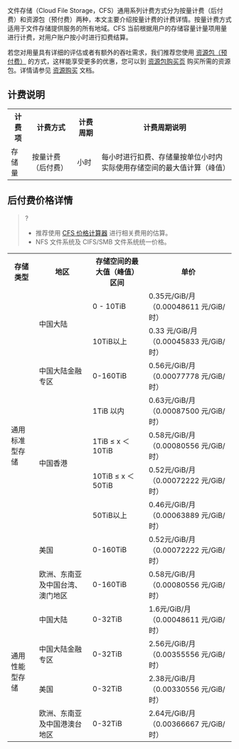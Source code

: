 文件存储（Cloud File Storage，CFS）通用系列计费方式分为按量计费（后付费）和资源包（预付费）两种，本文主要介绍按量计费的计费详情。按量计费方式适用于文件存储提供服务的所有地域。CFS 当前根据用户的存储容量计量项用量进行计费，对用户账户按小时进行扣费结算。

若您对用量具有详细的评估或者有额外的吞吐需求，我们推荐您使用 [资源包（预付费）](https://cloud.tencent.com/document/product/582/47379) 的方式，这样能享受更多的优惠，您可以到 [资源包购买页](https://buy.cloud.tencent.com/cfs_package?rid=1&zoneId=100003&StorageType=HP&FileSystemId=cfs-3bd20beed) 购买所需的资源包。详情请参见 [资源购买](https://cloud.tencent.com/document/product/582/47382) 文档。

## 计费说明

<table>
   <tr>
      <th>计费项</th>
      <th>计费方式</th>
      <th>计费周期</th>
      <th>计费周期说明</th>
   </tr>
   <tr>
      <td>存储量</td>
      <td>按量计费（后付费）</td>
      <td>小时</td>
      <td>每小时进行扣费、存储量按单位小时内实际使用存储空间的最大值计算（峰值）</td>
   </tr>
</table>


## 后付费价格详情 
>? 
> - 推荐使用 [CFS 价格计算器](https://buy.cloud.tencent.com/price/cfs/calculator) 进行相关费用的估算。
> - NFS 文件系统及 CIFS/SMB 文件系统统一价格。
> 

<table>
   <tr>
      <th>存储类型</th>
      <th>地区</th>
      <th>存储空间的最大值（峰值）区间</th>
      <th nowrap="nowrap">单价</th>
   </tr>
   <tr>
      <td rowspan="9">通用标准型存储</td>
      <td rowspan="2">中国大陆</td>
      <td>0 - 10TiB</td>
      <td>0.35元/GiB/月 （0.00048611 元/GiB/时）</td>
   </tr>
   <tr>
      <td>10TiB以上</td>
      <td>0.33 元/GiB/月（0.00045833 元/GiB/时）</td>
   </tr>
      <td rowspan="1">中国大陆金融专区</td>
      <td>0-160TiB</td>
      <td>0.56元/GiB/月 （0.00077778 元/GiB/时）</td>
   </tr>
   <tr>
      <td rowspan="4">中国香港</td>
      <td>1TiB 以内</td>
      <td>0.63元/GiB/月 （0.00087500 元/GiB/时）</td>
   </tr>
   <tr>
      <td>1TiB ≤ x ＜ 10TiB</td>
      <td>0.58元/GiB/月 （0.00080556 元/GiB/时）</td>
   </tr>
   <tr>
      <td>10TiB ≤ x ＜ 50TiB</td>
      <td>0.52元/GiB/月 （0.00072222 元/GiB/时）</td>
   </tr>
   <tr>
      <td>50TiB以上</td>
      <td>0.46元/GiB/月 （0.00063889 元/GiB/时）</td>
   </tr>
  <tr>
      <td>美国</td>
      <td>0-160TiB</td>
      <td>0.52元/GiB/月（0.00072222 元/GiB/时）</td>
  <tr>
      <td>欧洲、东南亚及中国台湾、澳门地区</td>
      <td>0-160TiB</td>
      <td>0.58元/GiB/月（0.00080556 元/GiB/时）</td>
   </tr>

   </tr>
   <tr>
      <td rowspan="4">通用性能型存储</td>
      <td>中国大陆</td>
      <td>0-32TiB</td>
      <td>1.6元/GiB/月 （0.00048611 元/GiB/时）</td>
   </tr>
  <tr>
      <td>中国大陆金融专区</td>
      <td>0-32TiB</td>
      <td>2.56元/GiB/月（0.00355556 元/GiB/时）</td>
   </tr>
  <tr>
      <td>美国</td>
      <td>0-32TiB</td>
      <td>2.38元/GiB/月（0.00330556 元/GiB/时）</td>
  <tr>
      <td>欧洲、东南亚及中国港澳台地区</td>
      <td>0-32TiB</td>
      <td>2.64元/GiB/月（0.00366667 元/GiB/时）</td>
   </tr>

</table>

